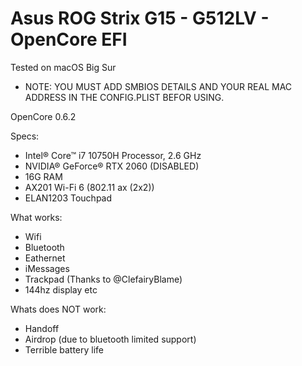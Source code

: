 # Asus ROG Strix G15 - G512LV - OpenCore EFI
 
 Tested on macOS Big Sur
 - NOTE: YOU MUST ADD SMBIOS DETAILS AND YOUR REAL MAC ADDRESS IN THE CONFIG.PLIST BEFOR USING.
 
 OpenCore 0.6.2
 
 Specs:
 - Intel® Core™ i7 10750H Processor, 2.6 GHz
 - NVIDIA® GeForce® RTX 2060 (DISABLED)
 - 16G RAM
 - AX201 Wi-Fi 6 (802.11 ax (2x2))
 - ELAN1203 Touchpad
 
 What works:
 - Wifi
 - Bluetooth
 - Eathernet
 - iMessages
 - Trackpad (Thanks to @ClefairyBlame)
 - 144hz display
 etc
 
 Whats does NOT work:
 - Handoff
 - Airdrop (due to bluetooth limited support)
 - Terrible battery life
